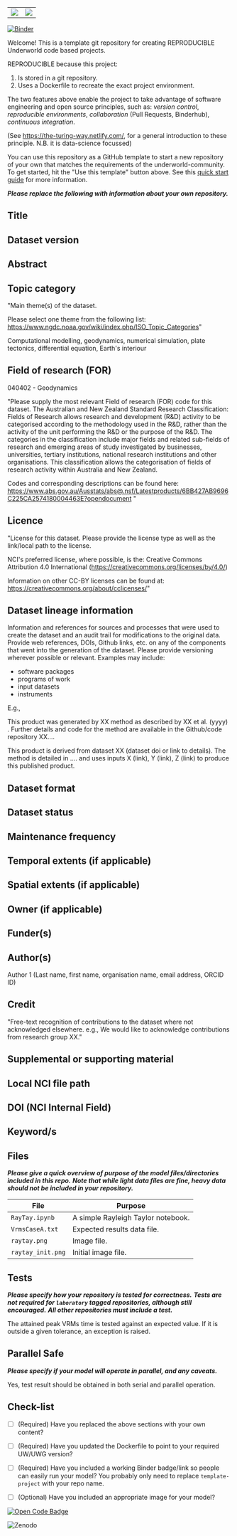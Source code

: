 <table><tr><td><img src='./raytay_init.png'></td><td><img src='./raytay.png'></td></tr></table>

[![Binder](https://mybinder.org/badge_logo.svg)](https://mybinder.org/v2/gh/underworld-community/template-project/master)

Welcome! This is a template git repository for creating REPRODUCIBLE Underworld code based projects.

REPRODUCIBLE because this project:
1. Is stored in a git repository.
2. Uses a Dockerfile to recreate the exact project environment.

The two features above enable the project to take advantage of software engineering and open source principles, such as:
_version control_, _reproducible environments_, _collaboration_ (Pull Requests, Binderhub), _continuous integration_. 

(See https://the-turing-way.netlify.com/, for a general introduction to these principle. N.B. it is data-science focussed)  

You can use this repository as a GitHub template to start a new repository of your own that matches the requirements of the underworld-community. To get started, hit the "Use this template" button above. See this [quick start guide]( https://github.com/underworld-community/template-project/wiki/Quick-start) for more information.


**_Please replace the following with information about your own repository._**

Title
-----

Dataset version
-----

Abstract
-----


Topic category
-----

"Main theme(s) of the dataset. 

Please select one theme from the following list: 
https://www.ngdc.noaa.gov/wiki/index.php/ISO_Topic_Categories"

Computational modelling, geodynamics, numerical simulation, plate tectonics, differential equation, Earth's interiour

Field of research (FOR)
-----

040402 - Geodynamics

"Please supply the most relevant Field of research (FOR) code for this dataset. The Australian and New Zealand Standard Research Classification: Fields of Research allows research and development (R&D) activity to be categorised according to the methodology used in the R&D, rather than the activity of the unit performing the R&D or the purpose of the R&D. The categories in the classification include major fields and related sub-fields of research and emerging areas of study investigated by businesses, universities, tertiary institutions, national research institutions and other organisations. This classification allows the categorisation of fields of research activity within Australia and New Zealand.

Codes and corresponding descriptions can be found here:
https://www.abs.gov.au/Ausstats/abs@.nsf/Latestproducts/6BB427AB9696C225CA2574180004463E?opendocument
"


Licence
-----

"License for this dataset. Please provide the license type as well as the link/local path to the license. 


NCI's preferred license, where possible, is the:
Creative Commons Attribution 4.0 International (https://creativecommons.org/licenses/by/4.0/)


Information on other CC-BY licenses can be found at: https://creativecommons.org/about/cclicenses/"

Dataset lineage information
-----

Information and references for sources and processes that were used to create the dataset and an audit trail for modifications to the original data. 
Provide web references, DOIs, Github links, etc. on any of the components that went into the generation of the dataset. Please provide versioning wherever possible or relevant. Examples may include:

* software packages
* programs of work
* input datasets
* instruments


E.g.,


This product was generated by XX method as described by XX et al. (yyyy) <paper doi>. Further details and code for the method are available in the Github/code repository XX....


This product is derived from dataset XX (dataset doi or link to details). The method is detailed in .... and uses inputs X (link), Y (link), Z (link) to produce this published product.

Dataset format
-----

Dataset status
-----

Maintenance frequency
-----

Temporal extents (if applicable)
-----

Spatial extents (if applicable)
-----

Owner (if applicable)
-----

Funder(s)
-----

Author(s)
-----

Author 1 (Last name, first name, organisation name, email address, ORCID ID)

Credit
-----

"Free-text recognition of contributions to the dataset where not acknowledged elsewhere.
e.g., We would like to acknowledge contributions from research group XX."

Supplemental or supporting material
-----

Local NCI file path
-----

DOI (NCI Internal Field)
-----

Keyword/s
-----


Files
-----
**_Please give a quick overview of purpose of the model files/directories included in this repo._**
**_Note that while light data files are fine,  heavy data should not be included in your repository._**

File | Purpose
--- | ---
`RayTay.ipynb` | A simple Rayleigh Taylor notebook. 
`VrmsCaseA.txt`| Expected results data file. 
`raytay.png` | Image file.
`raytay_init.png` | Initial image file.

Tests
-----
**_Please specify how your repository is tested for correctness._**
**_Tests are not required for `laboratory` tagged repositories, although still encouraged._**
**_All other repositories must include a test._**

The attained peak VRMs time is tested against an expected value. If it is outside a given tolerance, an exception is raised.

Parallel Safe
-------------
**_Please specify if your model will operate in parallel, and any caveats._**

Yes, test result should be obtained in both serial and parallel operation.

Check-list
----------
- [ ] (Required) Have you replaced the above sections with your own content? 
- [ ] (Required) Have you updated the Dockerfile to point to your required UW/UWG version? 
- [ ] (Required) Have you included a working Binder badge/link so people can easily run your model?
                 You probably only need to replace `template-project` with your repo name. 
- [ ] (Optional) Have you included an appropriate image for your model? 


[![Open Code Badge](https://www.comses.net/static/images/icons/open-code-badge.png)](https://www.comses.net/codebases/6c4b759c-71f3-4da8-ac1d-3c130158a481/releases/1.0.0/)

![Zenodo](https://img.shields.io/static/v1?style=for-the-badge&message=Zenodo&color=1682D4&logo=Zenodo&logoColor=FFFFFF&label=)
